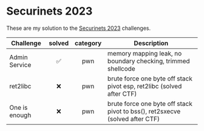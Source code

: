 # Securinets 2023

These are my solution to the [Securinets 2023](https://github.com/securinets-insat/Securinets-Quals-CTF-2023-Public) challenges.

| Challenge | solved | category | Description | 
| --- | :---: | :---: | --- |
| Admin Service | ✅ | pwn | memory mapping leak, no boundary checking, trimmed shellcode | 
| ret2libc | ❌ | pwn | brute force one byte off stack pivot esp, ret2libc (solved after CTF) | 
| One is enough | ❌ |  pwn | brute force one byte off stack pivot to bss(), ret2sxecve (solved after CTF) | 